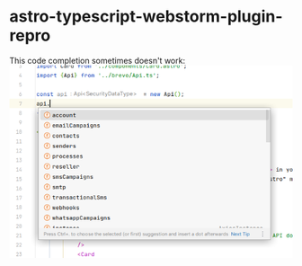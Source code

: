 # astro-typescript-webstorm-plugin-repro

This code completion sometimes doesn't work: 
![img.png](img.png)